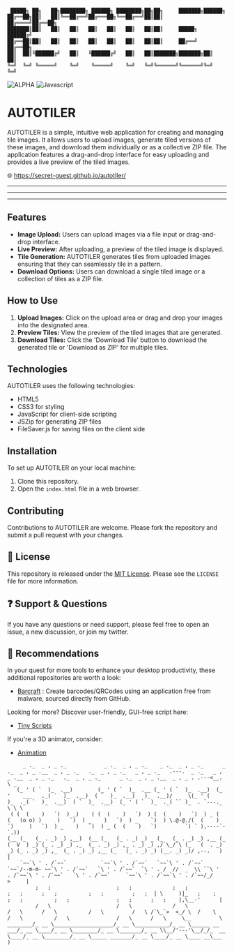 
```
 █████╗ ██╗   ██╗████████╗ ██████╗ ████████╗██╗██╗     ███████╗██████╗ 
██╔══██╗██║   ██║╚══██╔══╝██╔═══██╗╚══██╔══╝██║██║     ██╔════╝██╔══██╗
███████║██║   ██║   ██║   ██║   ██║   ██║   ██║██║     █████╗  ██████╔╝
██╔══██║██║   ██║   ██║   ██║   ██║   ██║   ██║██║     ██╔══╝  ██╔══██╗
██║  ██║╚██████╔╝   ██║   ╚██████╔╝   ██║   ██║███████╗███████╗██║  ██║
╚═╝  ╚═╝ ╚═════╝    ╚═╝    ╚═════╝    ╚═╝   ╚═╝╚══════╝╚══════╝╚═╝  ╚═╝
```
![ALPHA](https://img.shields.io/badge/ALPHA-red) 
![Javascript](https://img.shields.io/badge/JAVASCRIPT-yellow)

<!-- !
[REACTTSX](https://img.shields.io/badge/REACT-TYPESCRIPT-blue)
![TYPESCRIPT](https://img.shields.io/badge/TYPESCRIPT-blue) 
-->

# AUTOTILER

AUTOTILER is a simple, intuitive web application for creating and managing tile images. It allows users to upload images, generate tiled versions of these images, and download them individually or as a collective ZIP file. The application features a drag-and-drop interface for easy uploading and provides a live preview of the tiled images.

🌐 https://secret-guest.github.io/autotiler/

---
---
---


## Features

- **Image Upload:** Users can upload images via a file input or drag-and-drop interface.
- **Live Preview:** After uploading, a preview of the tiled image is displayed.
- **Tile Generation:** AUTOTILER generates tiles from uploaded images ensuring that they can seamlessly tile in a pattern.
- **Download Options:** Users can download a single tiled image or a collection of tiles as a ZIP file.

## How to Use

1. **Upload Images:** Click on the upload area or drag and drop your images into the designated area.
2. **Preview Tiles:** View the preview of the tiled images that are generated.
3. **Download Tiles:** Click the 'Download Tile' button to download the generated tile or 'Download as ZIP' for multiple tiles.

## Technologies

AUTOTILER uses the following technologies:

- HTML5
- CSS3 for styling
- JavaScript for client-side scripting
- JSZip for generating ZIP files
- FileSaver.js for saving files on the client side

## Installation

To set up AUTOTILER on your local machine:

1. Clone this repository.
2. Open the `index.html` file in a web browser.

## Contributing

Contributions to AUTOTILER are welcome. Please fork the repository and submit a pull request with your changes.


## 📜 License

This repository is released under the [MIT License](LICENSE). Please see the `LICENSE` file for more information.


## ❓ Support & Questions

If you have any questions or need support, please feel free to open an issue, a new discussion, or join my twitter.


## 💎 Recommendations  

In your quest for more tools to enhance your desktop productivity, these additional repositories are worth a look:

- [Barcraft](https://github.com/SECRET-GUEST/barcraft) : Create barcodes/QRCodes using an application free from malware, sourced directly from GitHub.

Looking for more? Discover user-friendly, GUI-free script here: 
- [Tiny Scripts](https://github.com/SECRET-GUEST/tiny-scripts)

If you're a 3D animator, consider:
- [Animation](https://github.com/SECRET-GUEST/animation)


```
     _ ._  _ , _ ._            _ ._  _ , _ ._    _ ._  _ , _ ._      _ ._  _ , _ .__  _ , _ ._   ._  _ , _ ._   _ , _ ._   .---.  _ ._   _ , _ .__  _ , _ ._   ._  _ , _ ._      _ ._  _ , _ .__  _ , _ . .---<__. \ _
   (_ ' ( `  )_  .__)        (_ ' ( `  )_  .__ (_ ' ( `  )_  .__)  (_ '    ___   ._( `  )_  .__)  ( `  )_  .__)   )_  .__)/     \(_ ' (    )_  ._( `  )_  .__)  ( `  )_  .__)  (_ ' ( `  )_  ._( `` )_  . `---._  \ \ \
 ( (  (    )   `)  ) _)    ( (  (    )   `)  ) (  (    )   `)  ) _ (  (   (o o) )     )   `)  ) _    )   `)  ) _    `)  ) \.@-@./(  (    )   `)     )   `)  ) _    )   `)  ) _ (  (    )   `)         `) ` ),----`- `.))  
(__ (_   (_ . _) _) ,__)  (__ (_   (_ . _) _) _ (_   (_ . _) _) ,__ (_   (  V  ) _) (_ . _) _) ,_  (_ . _) _) ,_ . _) _) ,/`\_/`\ (_   (  . _) _) (_ . _) _) ,_  (_ . _) _) ,__ (_   (_ . _) _) (__. _) _)/ ,--.   )  |
    `~~`\ ' . /`~~`           `~~`\ ' . /`~~`   `~~`\ ' . /`~~`     `~~`/--m-m- ~~`\ ' . /`~~`   `\ ' . /`~~`  `\ ' . /  //  _  \\ ``\ '  . /`~~`\ ' . /`~~`   `\ ' . /`~~`     `~~`\ ' . /`~~`\ ' . /`~~/_/    >     |
         ;   ;                     ;   ;             ;   ;               ;   ;      ;   ;          ;   ;         ;   ;  | \     )|_   ;    ;      ;   ;          ;   ;               ;   ;      ;   ;    |,\__-'      |
         /   \                     /   \             /   \               /   \      /   \          /   \         /   \ /`\_`>  <_/ \  /    \      /   \          /   \               /   \      /   \     \__         \
________/_ __ \___________________/_ __ \___________/_ __ \______ __ ___/_ __ \____/_ __ \________/_ __ \_______/_ __ \\__/'---'\__/_/_  __ \____/_ __ \________/_ __ \_____ _______/_ __ \____/_ __ \____ __\___      )
```
